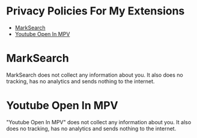 # Privacy Policies For My Extensions

 * [MarkSearch](#marksearch)
 * [Youtube Open In MPV](#youtube-open-in-mpv)

 
 
MarkSearch
============
MarkSearch does not collect any information about you. It also does no tracking, has no analytics and sends nothing to the internet.

Youtube Open In MPV
============
"Youtube Open In MPV" does not collect any information about you. It also does no tracking, has no analytics and sends nothing to the internet.
